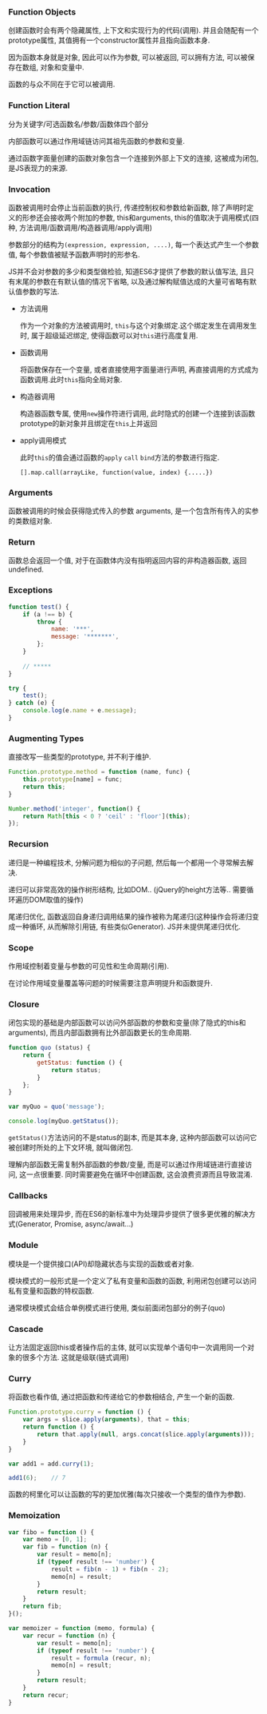 ### Function Objects

创建函数时会有两个隐藏属性, 上下文和实现行为的代码(调用). 并且会随配有一个prototype属性, 其值拥有一个constructor属性并且指向函数本身.

因为函数本身就是对象, 因此可以作为参数, 可以被返回, 可以拥有方法, 可以被保存在数组, 对象和变量中.

函数的与众不同在于它可以被调用.

### Function Literal

分为关键字/可选函数名/参数/函数体四个部分

内部函数可以通过作用域链访问其祖先函数的参数和变量.

通过函数字面量创建的函数对象包含一个连接到外部上下文的连接, 这被成为闭包, 是JS表现力的来源.

### Invocation

函数被调用时会停止当前函数的执行, 传递控制权和参数给新函数, 除了声明时定义的形参还会接收两个附加的参数, this和arguments,
this的值取决于调用模式(四种, 方法调用/函数调用/构造器调用/apply调用)

参数部分的结构为`(expression, expression, ....)`, 每一个表达式产生一个参数值, 每个参数值被赋予函数声明时的形参名.

JS并不会对参数的多少和类型做检验, 知道ES6才提供了参数的默认值写法, 且只有末尾的参数在有默认值的情况下省略, 
以及通过解构赋值达成的大量可省略有默认值参数的写法.

* 方法调用
  
  作为一个对象的方法被调用时, `this`与这个对象绑定.这个绑定发生在调用发生时, 属于超级延迟绑定, 使得函数可以对`this`进行高度复用.

* 函数调用
  
  将函数保存在一个变量, 或者直接使用字面量进行声明, 再直接调用的方式成为函数调用.此时`this`指向全局对象.

* 构造器调用
  
  构造器函数专属, 使用`new`操作符进行调用, 此时隐式的创建一个连接到该函数prototype的新对象并且绑定在`this`上并返回
  
* apply调用模式
  
  此时`this`的值会通过函数的`apply` `call` `bind`方法的参数进行指定.
  
  `[].map.call(arrayLike, function(value, index) {.....})`

### Arguments

函数被调用的时候会获得隐式传入的参数 arguments, 是一个包含所有传入的实参的类数组对象.

### Return

函数总会返回一个值, 对于在函数体内没有指明返回内容的非构造器函数, 返回undefined.

### Exceptions

```js
function test() {
    if (a !== b) {        
        throw {
            name: '***',
            message: '*******',
        };
    }
    
    // *****
}

try {
    test();
} catch (e) {
    console.log(e.name + e.message);
}
```
### Augmenting Types

直接改写一些类型的prototype, 并不利于维护.

```js
Function.prototype.method = function (name, func) {
    this.prototype[name] = func;
    return this;
}

Number.method('integer', function() {
    return Math[this < 0 ? 'ceil' : 'floor'](this);
});
```
### Recursion

递归是一种编程技术, 分解问题为相似的子问题, 然后每一个都用一个寻常解去解决. 

递归可以非常高效的操作树形结构, 比如DOM.. (jQuery的height方法等.. 需要循环遍历DOM取值的操作)

尾递归优化, 函数返回自身递归调用结果的操作被称为尾递归(这种操作会将递归变成一种循环, 从而解除引用链, 有些类似Generator). JS并未提供尾递归优化.

### Scope

作用域控制着变量与参数的可见性和生命周期(引用). 

在讨论作用域变量覆盖等问题的时候需要注意声明提升和函数提升.

### Closure

闭包实现的基础是内部函数可以访问外部函数的参数和变量(除了隐式的this和arguments), 而且内部函数拥有比外部函数更长的生命周期.

```js
function quo (status) {
    return {
        getStatus: function () {
            return status;
        }
    };
}

var myQuo = quo('message');

console.log(myQuo.getStatus());
```
`getStatus()`方法访问的不是status的副本, 而是其本身, 这种内部函数可以访问它被创建时所处的上下文环境, 就叫做闭包.

理解内部函数无需复制外部函数的参数/变量, 而是可以通过作用域链进行直接访问, 这一点很重要. 同时需要避免在循环中创建函数, 这会浪费资源而且导致混淆.

### Callbacks

回调被用来处理异步, 而在ES6的新标准中为处理异步提供了很多更优雅的解决方式(Generator, Promise, async/await...)

### Module

模块是一个提供接口(API)却隐藏状态与实现的函数或者对象. 

模块模式的一般形式是一个定义了私有变量和函数的函数, 利用闭包创建可以访问私有变量和函数的特权函数.

通常模块模式会结合单例模式进行使用, 类似前面闭包部分的例子(quo)

### Cascade

让方法固定返回this或者操作后的主体, 就可以实现单个语句中一次调用同一个对象的很多个方法. 这就是级联(链式调用)

### Curry

将函数也看作值, 通过把函数和传递给它的参数相结合, 产生一个新的函数.

```js
Function.prototype.curry = function () {
    var args = slice.apply(arguments), that = this;
    return function () {
        return that.apply(null, args.concat(slice.apply(arguments)));
    }
}

var add1 = add.curry(1);

add1(6);    // 7
```
函数的柯里化可以让函数的写的更加优雅(每次只接收一个类型的值作为参数).

### Memoization

```js
var fibo = function () {
    var memo = [0, 1];
    var fib = function (n) {
        var result = memo[n];
        if (typeof result !== 'number') {        
            result = fib(n - 1) + fib(n - 2);
            memo[n] = result;
        }
        return result;
    }
    return fib;
}();
```

```js
var memoizer = function (memo, formula) {
    var recur = function (n) {
        var result = memo[n];
        if (typeof result !== 'number') {        
            result = formula (recur, n);
            memo[n] = result;
        }
        return result;
    }
    return recur;
}
```

